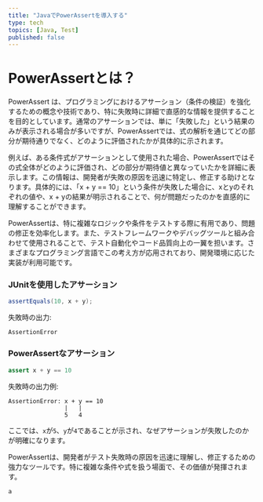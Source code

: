```yaml
---
title: "JavaでPowerAssertを導入する"
type: tech
topics: [Java, Test]
published: false
---
```

# PowerAssertとは？

PowerAssert は、プログラミングにおけるアサーション（条件の検証）を強化するための概念や技術であり、特に失敗時に詳細で直感的な情報を提供することを目的としています。通常のアサーションでは、単に「失敗した」という結果のみが表示される場合が多いですが、PowerAssertでは、式の解析を通じてどの部分が期待通りでなく、どのように評価されたかが具体的に示されます。

例えば、ある条件式がアサーションとして使用された場合、PowerAssertではその式全体がどのように評価され、どの部分が期待値と異なっていたかを詳細に表示します。この情報は、開発者が失敗の原因を迅速に特定し、修正する助けとなります。具体的には、「x + y == 10」という条件が失敗した場合に、xとyのそれぞれの値や、x + yの結果が明示されることで、何が問題だったのかを直感的に理解することができます。

PowerAssertは、特に複雑なロジックや条件をテストする際に有用であり、問題の修正を効率化します。また、テストフレームワークやデバッグツールと組み合わせて使用されることで、テスト自動化やコード品質向上の一翼を担います。さまざまなプログラミング言語でこの考え方が応用されており、開発環境に応じた実装が利用可能です。

### JUnitを使用したアサーション

```java
assertEquals(10, x + y);
```

失敗時の出力:

```plaintext
AssertionError
```

### PowerAssertなアサーション

```groovy
assert x + y == 10
```

失敗時の出力例:

```plaintext
AssertionError: x + y == 10
                |   |
                5   4
```

ここでは、`x`が`5`、`y`が`4`であることが示され、なぜアサーションが失敗したのかが明確になります。

PowerAssertは、開発者がテスト失敗時の原因を迅速に理解し、修正するための強力なツールです。特に複雑な条件や式を扱う場面で、その価値が発揮されます。

```
a
```